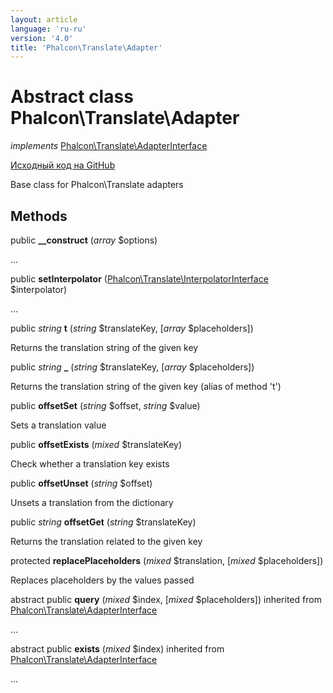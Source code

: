 ```yaml
---
layout: article
language: 'ru-ru'
version: '4.0'
title: 'Phalcon\Translate\Adapter'
---
```


# Abstract class **Phalcon\Translate\Adapter**

*implements* [Phalcon\Translate\AdapterInterface](api/Phalcon_Translate_AdapterInterface)

<a href="https://github.com/phalcon/cphalcon/tree/v4.0.0/phalcon/translate/adapter.zep" class="btn btn-default btn-sm">Исходный код на GitHub</a>

Base class for Phalcon\Translate adapters

## Methods

public **__construct** (*array* $options)

...

public **setInterpolator** ([Phalcon\Translate\InterpolatorInterface](api/Phalcon_Translate_InterpolatorInterface) $interpolator)

...

public *string* **t** (*string* $translateKey, [*array* $placeholders])

Returns the translation string of the given key

public *string* **_** (*string* $translateKey, [*array* $placeholders])

Returns the translation string of the given key (alias of method 't')

public **offsetSet** (*string* $offset, *string* $value)

Sets a translation value

public **offsetExists** (*mixed* $translateKey)

Check whether a translation key exists

public **offsetUnset** (*string* $offset)

Unsets a translation from the dictionary

public *string* **offsetGet** (*string* $translateKey)

Returns the translation related to the given key

protected **replacePlaceholders** (*mixed* $translation, [*mixed* $placeholders])

Replaces placeholders by the values passed

abstract public **query** (*mixed* $index, [*mixed* $placeholders]) inherited from [Phalcon\Translate\AdapterInterface](api/Phalcon_Translate_AdapterInterface)

...

abstract public **exists** (*mixed* $index) inherited from [Phalcon\Translate\AdapterInterface](api/Phalcon_Translate_AdapterInterface)

...